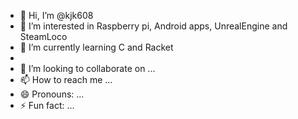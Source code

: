 - 👋 Hi, I’m @kjk608
- 👀 I’m interested in Raspberry pi, Android apps, UnrealEngine and SteamLoco
- 🌱 I’m currently learning C and Racket
- 
- 💞️ I’m looking to collaborate on ...
- 📫 How to reach me ...
- 😄 Pronouns: ...
- ⚡ Fun fact: ...

<!---
kjk608/kjk608 is a ✨ special ✨ repository because its `README.md` (this file) appears on your GitHub profile.
You can click the Preview link to take a look at your changes.
--->
